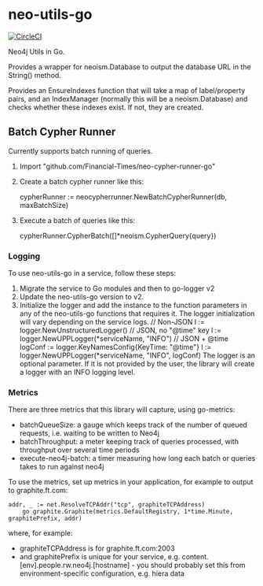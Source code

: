 # neo-utils-go

[![CircleCI](https://circleci.com/gh/Financial-Times/neo-utils-go.svg?style=svg)](https://circleci.com/gh/Financial-Times/neo-utils-go)

Neo4j Utils in Go.

Provides a wrapper for neoism.Database to output the database URL in the String() method.

Provides an EnsureIndexes function that will take a map of label/property pairs,
and an IndexManager (normally this will be a neoism.Database) and checks whether these
indexes exist. If not, they are created.

## Batch Cypher Runner
Currently supports batch running of queries.

1. Import "github.com/Financial-Times/neo-cypher-runner-go"

2. Create a batch cypher runner like this:

    cypherRunner := neocypherrunner.NewBatchCypherRunner(db, maxBatchSize)

3. Execute a batch of queries like this:

    cypherRunner.CypherBatch([]*neoism.CypherQuery{query})

### Logging
To use neo-utils-go in a service, follow these steps:
1. Migrate the service to Go modules and then to go-logger v2
2. Update the neo-utils-go version to v2.
3. Initialize the logger and add the instance to the function parameters in any of the neo-utils-go functions that requires it. 
The logger initialization will vary depending on the service logs.
// Non-JSON
l := logger.NewUnstructuredLogger()
// JSON, no "@time" key
l := logger.NewUPPLogger(*serviceName, "INFO")
// JSON + @time
logConf := logger.KeyNamesConfig{KeyTime: "@time"}
l := logger.NewUPPLogger(*serviceName, "INFO", logConf)
The logger is an optional parameter. If it is not provided by the user, the library will create a logger with an INFO logging level.

### Metrics
There are three metrics that this library will capture, using go-metrics:

 - batchQueueSize: a gauge which keeps track of the number of queued requests, i.e. waiting to be written to Neo4j
 - batchThroughput: a meter keeping track of queries processed, with throughput over several time periods
 - execute-neo4j-batch: a timer measuring how long each batch or queries takes to run against neo4j

To use the metrics, set up metrics in your application, for example to output to graphite.ft.com:

    addr, _ := net.ResolveTCPAddr("tcp", graphiteTCPAddress)
		go graphite.Graphite(metrics.DefaultRegistry, 1*time.Minute, graphitePrefix, addr)

where, for example:

 - graphiteTCPAddress is for graphite.ft.com:2003
 - and graphitePrefix is unique for your service, e.g. content.[env].people.rw.neo4j.[hostname] - you should probably set this from environment-specific configuration, e.g. hiera data
